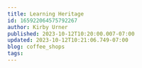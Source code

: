 ```yaml
---
title: Learning Heritage
id: 165922064575792267
author: Kirby Urner
published: 2023-10-12T10:20:00.007-07:00
updated: 2023-10-12T10:21:06.749-07:00
blog: coffee_shops
tags: 
---
```


[](https://www.flickr.com/photos/kirbyurner/53253584248/in/dateposted/)

[](https://www.flickr.com/photos/kirbyurner/51480930005)